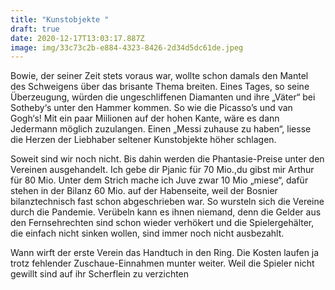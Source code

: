 ```yaml
---
title: "Kunstobjekte "
draft: true
date: 2020-12-17T13:03:17.887Z
image: img/33c73c2b-e884-4323-8426-2d34d5dc61de.jpeg
---
```

Bowie, der seiner Zeit stets voraus war, wollte schon damals den Mantel des Schweigens über das brisante Thema breiten. Eines Tages, so seine Überzeugung, würden die ungeschliffenen Diamanten und ihre „Väter“ bei Sotheby‘s unter den Hammer kommen. So wie die Picasso’s und van Gogh‘s! Mit ein paar Miilionen auf der hohen Kante, wäre es dann Jedermann möglich zuzulangen. Einen „Messi zuhause zu haben“, liesse die Herzen der Liebhaber seltener Kunstobjekte höher schlagen.

Soweit sind wir noch nicht. Bis dahin werden die Phantasie-Preise unter den Vereinen ausgehandelt. Ich gebe dir Pjanic für 70 Mio.,du gibst mir Arthur für 80 Mio. Unter dem Strich mache ich Juve zwar 10 Mio „miese“, dafür stehen in der Bilanz 60 Mio. auf der Habenseite, weil der Bosnier bilanztechnisch fast schon abgeschrieben war. So wursteln sich die Vereine durch die Pandemie. Verübeln kann es ihnen niemand, denn die Gelder aus den Fernsehrechten sind schon wieder verhökert und die Spielergehälter, die einfach nicht sinken wollen, sind immer noch nicht ausbezahlt.

Wann wirft der erste Verein das Handtuch in den Ring. Die Kosten laufen ja trotz fehlender Zuschaue-Einnahmen munter weiter. Weil die Spieler nicht gewillt sind auf ihr Scherflein zu verzichten